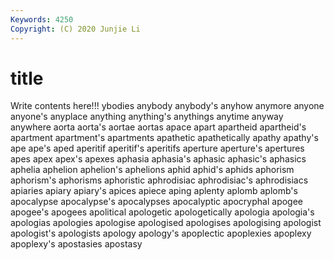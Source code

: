 ```yaml
---
Keywords: 4250
Copyright: (C) 2020 Junjie Li
---
```


# title

Write contents here!!!
ybodies 
anybody 
anybody's 
anyhow 
anymore 
anyone
anyone's 
anyplace 
anything 
anything's 
anythings 
anytime 
anyway 
anywhere 
aorta 
aorta's
aortae 
aortas 
apace 
apart 
apartheid 
apartheid's 
apartment 
apartment's 
apartments 
apathetic
apathetically 
apathy 
apathy's 
ape 
ape's 
aped 
aperitif 
aperitif's 
aperitifs 
aperture
aperture's 
apertures 
apes 
apex 
apex's 
apexes 
aphasia 
aphasia's 
aphasic 
aphasic's
aphasics 
aphelia 
aphelion 
aphelion's 
aphelions 
aphid 
aphid's 
aphids 
aphorism 
aphorism's
aphorisms 
aphoristic 
aphrodisiac 
aphrodisiac's 
aphrodisiacs 
apiaries 
apiary 
apiary's 
apices 
apiece
aping 
aplenty 
aplomb 
aplomb's 
apocalypse 
apocalypse's 
apocalypses 
apocalyptic 
apocryphal 
apogee
apogee's 
apogees 
apolitical 
apologetic 
apologetically 
apologia 
apologia's 
apologias 
apologies 
apologise
apologised 
apologises 
apologising 
apologist 
apologist's 
apologists 
apology 
apology's 
apoplectic 
apoplexies
apoplexy 
apoplexy's 
apostasies 
apostasy 

